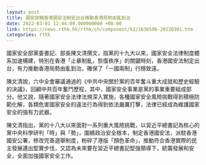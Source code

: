 ```yaml
---
layout: post
title: 國安部稱香港國安法制定出台推動香港局勢由亂到治
date: 2022-03-01 12:44:09.000000000 +08:00
link: https://news.rthk.hk/rthk/ch/component/k2/1636506-20220301.htm
categories: rthk
---
```


國家安全部黨委書記、部長陳文清撰文，指黨的十九大以來，國家安全法律制度體系加速構建，特別在香港「止暴制亂，恢復秩序」的關鍵時刻，香港國安法制定出台，有力推動香港局勢由亂到治，確保了「一國兩制」行穩致遠。

陳文清說，六中全會審議通過的《中共中央關於黨的百年奮斗重大成就和歷史經驗的決議》，回顧中共百年奮鬥歷程，其中，國家安全事業是黨的事業重要組成部分。他又說，隨著國家安全法律法規深入實施，各種國家安全風險挑戰得到積極防範化解，各類危害國家安全的違法行為得到依法嚴厲打擊，法律已經成為維護國家安全的強有力武器。

陳文清指出，黨的十八大以來面對一系列重大風險挑戰，以習近平總書記為核心的黨中央科學研判「時」與「勢」，圍繞政治安全根本，制定香港國安法，派駐香港國安公署，修改完善選舉制度，粉碎了港版「顏色革命」，推動符合香港實際的民主發展邁出堅實步伐，又認為未來要在習近平總書記堅強領導下，統籌發展和安全，全面加強國家安全工作。

